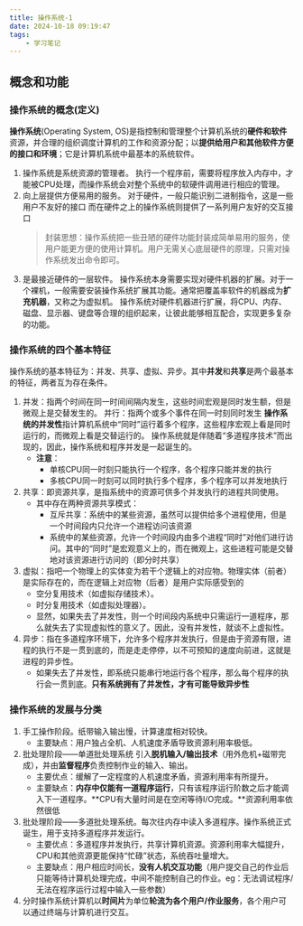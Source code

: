 ```yaml
---
title: 操作系统-1
date: 2024-10-18 09:19:47
tags:
    - 学习笔记
---
```

## 概念和功能
### 操作系统的概念(定义)
**操作系统**(Operating System, OS)是指控制和管理整个计算机系统的**硬件和软件**资源，并合理的组织调度计算机的工作和资源分配；以**提供给用户和其他软件方便的接口和环境**；它是计算机系统中最基本的系统软件。
1. 操作系统是系统资源的管理者。
   执行一个程序前，需要将程序放入内存中，才能被CPU处理，而操作系统会对整个系统中的软硬件调用进行相应的管理。
2. 向上层提供方便易用的服务。
   对于硬件，一般只能识别二进制指令，这是一些用户不友好的接口
   而在硬件之上的操作系统则提供了一系列用户友好的交互接口
   > 封装思想：操作系统把一些丑陋的硬件功能封装成简单易用的服务，使用户能更方便的使用计算机。用户无需关心底层硬件的原理，只需对操作系统发出命令即可。
3. 是最接近硬件的一层软件。
   操作系统本身需要实现对硬件机器的扩展。对于一个裸机，一般需要安装操作系统扩展其功能。通常把覆盖率软件的机器成为**扩充机器**，又称之为虚拟机。
   操作系统对硬件机器进行扩展，将CPU、内存、磁盘、显示器、键盘等合理的组织起来，让彼此能够相互配合，实现更多复杂的功能。

### 操作系统的四个基本特征
操作系统的基本特征为：并发、共享、虚拟、异步。其中**并发**和**共享**是两个最基本的特征，两者互为存在条件。
1. 并发：指两个时间在同一时间间隔内发生，这些时间宏观是同时发生额，但是微观上是交替发生的。
   并行：指两个或多个事件在同一时刻同时发生
   **操作系统的并发性**指计算机系统中“同时”运行着多个程序，这些程序宏观上看是同时运行的，而微观上看是交替运行的。
   操作系统就是伴随着“多道程序技术”而出现的，因此，操作系统和程序并发是一起诞生的。
   - **注意**：
     - 单核CPU同一时刻只能执行一个程序，各个程序只能并发的执行
     - 多核CPU同一时刻可以同时执行多个程序，多个程序可以并发地执行
2. 共享：即资源共享，是指系统中的资源可供多个并发执行的进程共同使用。
   - 其中存在两种资源共享模式：
     - 互斥共享：系统中的某些资源，虽然可以提供给多个进程使用，但是一个时间段内只允许一个进程访问该资源
     - 系统中的某些资源，允许一个时间段内由多个进程“同时”对他们进行访问。其中的“同时”是宏观意义上的，而在微观上，这些进程可能是交替地对该资源进行访问的（即分时共享）
3. 虚拟：指吧一个物理上的实体变为若干个逻辑上的对应物。物理实体（前者）是实际存在的，而在逻辑上对应物（后者）是用户实际感受到的
    - 空分复用技术（如虚拟存储技术）。
    - 时分复用技术（如虚拟处理器）。
    - 显然，如果失去了并发性，则一个时间段内系统中只需运行一道程序，那么就失去了实现虚拟性的意义了。因此，没有并发性，就谈不上虚拟性。
4. 异步：指在多道程序环境下，允许多个程序并发执行，但是由于资源有限，进程的执行不是一贯到底的，而是走走停停，以不可预知的速度向前进，这就是进程的异步性。
   - 如果失去了并发性，即系统只能串行地运行各个程序，那么每个程序的执行会一贯到底。**只有系统拥有了并发性，才有可能导致异步性**

### 操作系统的发展与分类
1. 手工操作阶段。纸带输入输出慢，计算速度相对较快。
   - 主要缺点：用户独占全机、人机速度矛盾导致资源利用率极低。 
2. 批处理阶段——单道批处理系统
   引入**脱机输入/输出技术**（用外危机+磁带完成），并由**监督程序**负责控制作业的输入、输出。
   - 主要优点：缓解了一定程度的人机速度矛盾，资源利用率有所提升。
   - 主要缺点：**内存中仅能有一道程序运行**，只有该程序运行阶数之后才能调入下一道程序。**CPU有大量时间是在空闲等待I/O完成。**资源利用率依然很低
3. 批处理阶段——多道批处理系统。每次往内存中读入多道程序。操作系统正式诞生，用于支持多道程序并发运行。
   - 主要优点：多道程序并发执行，共享计算机资源。资源利用率大幅提升，CPU和其他资源更能保持“忙碌”状态，系统吞吐量增大。
   - 主要缺点：用户相应时间长，**没有人机交互功能**（用户提交自己的作业后只能等待计算机处理完成，中间不能控制自己的作业。eg：无法调试程序/无法在程序运行过程中输入一些参数）
4. 分时操作系统计算机以**时间片**为单位**轮流为各个用户/作业服务**，各个用户可以通过终端与计算机进行交互。
